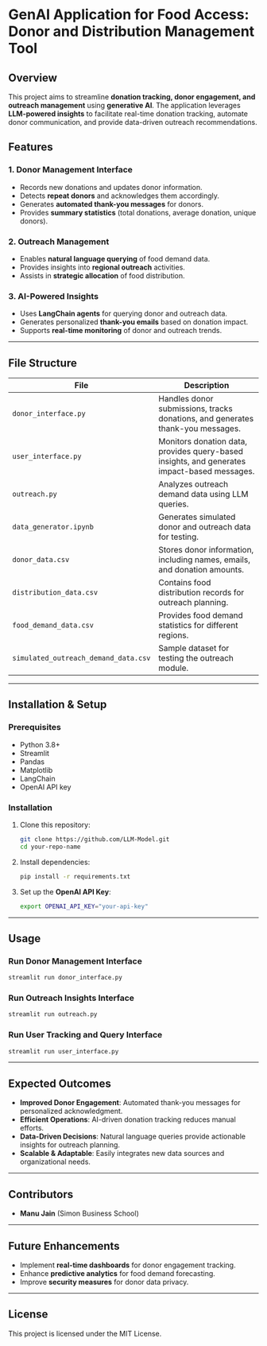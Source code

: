 # GenAI Application for Food Access: Donor and Distribution Management Tool

## Overview

This project aims to streamline **donation tracking, donor engagement, and outreach management** using **generative AI**. The application leverages **LLM-powered insights** to facilitate real-time donation tracking, automate donor communication, and provide data-driven outreach recommendations.

## Features

### 1. **Donor Management Interface**
   - Records new donations and updates donor information.
   - Detects **repeat donors** and acknowledges them accordingly.
   - Generates **automated thank-you messages** for donors.
   - Provides **summary statistics** (total donations, average donation, unique donors).

### 2. **Outreach Management**
   - Enables **natural language querying** of food demand data.
   - Provides insights into **regional outreach** activities.
   - Assists in **strategic allocation** of food distribution.

### 3. **AI-Powered Insights**
   - Uses **LangChain agents** for querying donor and outreach data.
   - Generates personalized **thank-you emails** based on donation impact.
   - Supports **real-time monitoring** of donor and outreach trends.

---

## File Structure

| File | Description |
|------|------------|
| `donor_interface.py` | Handles donor submissions, tracks donations, and generates thank-you messages. |
| `user_interface.py` | Monitors donation data, provides query-based insights, and generates impact-based messages. |
| `outreach.py` | Analyzes outreach demand data using LLM queries. |
| `data_generator.ipynb` | Generates simulated donor and outreach data for testing. |
| `donor_data.csv` | Stores donor information, including names, emails, and donation amounts. |
| `distribution_data.csv` | Contains food distribution records for outreach planning. |
| `food_demand_data.csv` | Provides food demand statistics for different regions. |
| `simulated_outreach_demand_data.csv` | Sample dataset for testing the outreach module. |

---

## Installation & Setup

### **Prerequisites**
- Python 3.8+
- Streamlit
- Pandas
- Matplotlib
- LangChain
- OpenAI API key

### **Installation**
1. Clone this repository:
   ```sh
   git clone https://github.com/LLM-Model.git
   cd your-repo-name
   ```
2. Install dependencies:
   ```sh
   pip install -r requirements.txt
   ```

3. Set up the **OpenAI API Key**:
   ```sh
   export OPENAI_API_KEY="your-api-key"
   ```

---

## Usage

### **Run Donor Management Interface**
```sh
streamlit run donor_interface.py
```

### **Run Outreach Insights Interface**
```sh
streamlit run outreach.py
```

### **Run User Tracking and Query Interface**
```sh
streamlit run user_interface.py
```

---

## Expected Outcomes

- **Improved Donor Engagement**: Automated thank-you messages for personalized acknowledgment.
- **Efficient Operations**: AI-driven donation tracking reduces manual efforts.
- **Data-Driven Decisions**: Natural language queries provide actionable insights for outreach planning.
- **Scalable & Adaptable**: Easily integrates new data sources and organizational needs.

---

## Contributors

- **Manu Jain** (Simon Business School)

---

## Future Enhancements
- Implement **real-time dashboards** for donor engagement tracking.
- Enhance **predictive analytics** for food demand forecasting.
- Improve **security measures** for donor data privacy.

---

## License
This project is licensed under the MIT License.


